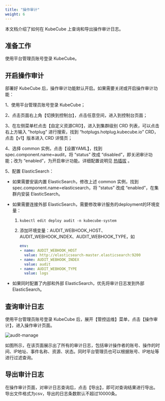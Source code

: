 ```yaml
---
title: "操作审计"
weight: 6
---
```


本文档介绍了如何在 KubeCube 上查询和导出操作审计日志。

## 准备工作

使用平台管理员账号登录 KubeCube。

## 开启操作审计

部署好 KubeCube 后，操作审计功能默认开启。如果需要关闭或开启操作审计功能：

1、使用平台管理员账号登录 KubeCube；

2、点击页面右上角【切换到控制台】，点击任意空间，进入到控制台页面；

3、在左侧菜单栏点击【自定义资源CRD】，进入到集群级别 CRD 列表，可以点击右上方输入 "hotplug" 进行搜索，找到 “hotplugs.hotplug.kubecube.io” CRD，点击【v1】版本进入 CRD 详情页；

4、选择 common 实例，点击【设置YAML】，找到 spec.component.name=audit，将 “status” 改成 “disabled”，即关闭审计功能；改为 “enabled”，为开启审计功能。详细配置说明见 [热插拔](https://www.kubecube.io/docs/installation-guide/enable-plugins/) 。

5、配置 ElasticSearch：

- 如果需要安装内置 ElasticSearch，修改上述 common 实例，找到 spec.component.name=elasticsearch，将 “status” 改成 “enabled”，在集群内安装 ElasticSearch。

- 如果需要连接外部 ElasticSearch，需要修改审计服务的deployment的环境变量：

  1. `kubectl edit deploy audit -n kubecube-system`

  2. 添加环境变量：AUDIT_WEBHOOK_HOST、AUDIT_WEBHOOK_INDEX、AUDIT_WEBHOOK_TYPE，如

     ```yaml
     env:
     - name: AUDIT_WEBHOOK_HOST
       value: http://elasticsearch-master.elasticsearch:9200
     - name: AUDIT_WEBHOOK_INDEX
       value: audit
     - name: AUDIT_WEBHOOK_TYPE
       value: logs
     ```

- 如果同时配置了内部和外部 ElasticSearch，优先将审计日志发到外部 ElasticSearch。

## 查询审计日志

使用平台管理员账号登录 KubeCube 后，展开【管控运维】菜单，点击【操作审计】，进入操作审计页面。

![audit-manage](/imgs/user-guide/administration/audit/audit-manage.png)

如图所示，在该页面展示出了所有的审计日志，包括审计操作者的账号、操作的时间、IP地址、事件名称、资源、状态。同时平台管理员也可以根据账号、IP地址等进行过滤查询。

## 导出审计日志

在操作审计页面，对审计日志查询后，点击【导出】，即可对查询结果进行导出。导出文件格式为csv，导出的日志条数默认不超过10000条。